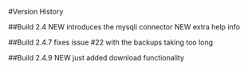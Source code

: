 #Version History


##Build 2.4
NEW introduces the mysqli connector
NEW extra help info

##Build 2.4.7
fixes issue #22 with the backups taking too long

##Build 2.4.9
NEW just added download functionality
